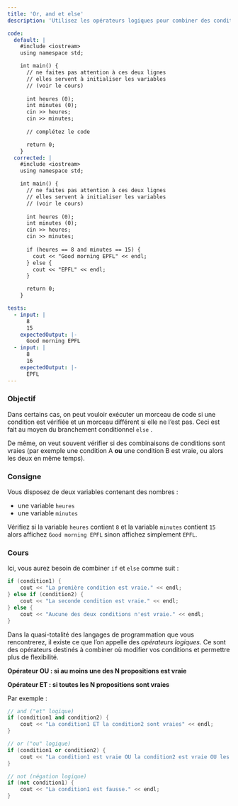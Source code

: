```yaml
---
title: 'Or, and et else'
description: 'Utilisez les opérateurs logiques pour combiner des conditions.'

code:
  default: |
    #include <iostream>
    using namespace std;

    int main() {        
      // ne faites pas attention à ces deux lignes    
      // elles servent à initialiser les variables    
      // (voir le cours)    
        
      int heures (0);    
      int minutes (0);  
      cin >> heures;
      cin >> minutes;      
      
      // complétez le code        

      return 0;	
    }
  corrected: |
    #include <iostream>
    using namespace std;

    int main() {        
      // ne faites pas attention à ces deux lignes    
      // elles servent à initialiser les variables    
      // (voir le cours)    
      
      int heures (0);   
      int minutes (0);
      cin >> heures;
      cin >> minutes;   
      
      if (heures == 8 and minutes == 15) {            
        cout << "Good morning EPFL" << endl;        
      } else {
        cout << "EPFL" << endl;
      }

      return 0;	
    }

tests:
  - input: |
      8
      15
    expectedOutput: |-
      Good morning EPFL
  - input: |
      8
      16
    expectedOutput: |-
      EPFL
---
```


### Objectif

Dans certains cas, on peut vouloir exécuter un morceau de code si une condition est vérifiée et un morceau différent si elle ne l’est pas. Ceci est fait au moyen du branchement conditionnel `else` .

De même, on veut souvent vérifier si des combinaisons de conditions sont vraies (par exemple une condition A **ou** une condition B est vraie, ou alors les deux en même temps).

### Consigne

Vous disposez de deux variables contenant des nombres :

- une variable `heures`
- une variable `minutes`

Vérifiez si la variable `heures` contient `8` et la variable `minutes` contient `15` alors affichez `Good morning EPFL` sinon affichez simplement `EPFL`.

### Cours

Ici, vous aurez besoin de combiner `if` et `else` comme suit :

```cpp
if (condition1) {
	cout << "La première condition est vraie." << endl;
} else if (condition2) {
	cout << "La seconde condition est vraie." << endl;
} else {
	cout << "Aucune des deux conditions n'est vraie." << endl;
}
```

Dans la quasi-totalité des langages de programmation que vous rencontrerez, il existe ce que l’on appelle des _opérateurs logiques._ Ce sont des opérateurs destinés à combiner où modifier vos conditions et permettre plus de flexibilité.

**Opérateur OU : si au moins une des N propositions est vraie**

**Opérateur ET : si toutes les N propositions sont vraies**

Par exemple :

```cpp
// and ("et" logique)
if (condition1 and condition2) {
	cout << "La condition1 ET la condition2 sont vraies" << endl;
}

// or ("ou" logique)
if (condition1 or condition2) {
	cout << "La condition1 est vraie OU la condition2 est vraie OU les deux." << endl;
}

// not (négation logique)
if (not condition1) {
	cout << "La condition1 est fausse." << endl;
}
```
